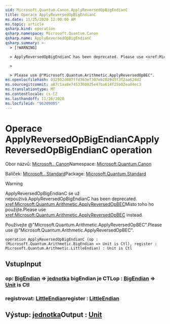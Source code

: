 ```yaml
---
uid: Microsoft.Quantum.Canon.ApplyReversedOpBigEndianC
title: Operace ApplyReversedOpBigEndianC
ms.date: 11/25/2020 12:00:00 AM
ms.topic: article
qsharp.kind: operation
qsharp.namespace: Microsoft.Quantum.Canon
qsharp.name: ApplyReversedOpBigEndianC
qsharp.summary: >-
  > [!WARNING]

  > ApplyReversedOpBigEndianC has been deprecated. Please use <xref:Microsoft.Quantum.Arithmetic.ApplyReversedOpBEC> instead.

  >

  > Please use @"Microsoft.Quantum.Arithmetic.ApplyReversedOpBEC".
ms.openlocfilehash: 032502d687ffd363ef307eb2029d5f3f2aa62dd2
ms.sourcegitcommit: a87c1aa8e7453360025e47ba614f25b02ea84ec3
ms.translationtype: MT
ms.contentlocale: cs-CZ
ms.lasthandoff: 11/26/2020
ms.locfileid: "96209005"
---
```

# <a name="applyreversedopbigendianc-operation"></a><span data-ttu-id="cdfae-102">Operace ApplyReversedOpBigEndianC</span><span class="sxs-lookup"><span data-stu-id="cdfae-102">ApplyReversedOpBigEndianC operation</span></span>

<span data-ttu-id="cdfae-103">Obor názvů: [Microsoft.. Canon](xref:Microsoft.Quantum.Canon)</span><span class="sxs-lookup"><span data-stu-id="cdfae-103">Namespace: [Microsoft.Quantum.Canon](xref:Microsoft.Quantum.Canon)</span></span>

<span data-ttu-id="cdfae-104">Balíček: [Microsoft.. Standard](https://nuget.org/packages/Microsoft.Quantum.Standard)</span><span class="sxs-lookup"><span data-stu-id="cdfae-104">Package: [Microsoft.Quantum.Standard](https://nuget.org/packages/Microsoft.Quantum.Standard)</span></span>


> [!WARNING]
> <span data-ttu-id="cdfae-105">ApplyReversedOpBigEndianC se už nepoužívá.</span><span class="sxs-lookup"><span data-stu-id="cdfae-105">ApplyReversedOpBigEndianC has been deprecated.</span></span> <span data-ttu-id="cdfae-106"><xref:Microsoft.Quantum.Arithmetic.ApplyReversedOpBEC>Místo toho ho použijte.</span><span class="sxs-lookup"><span data-stu-id="cdfae-106">Please use <xref:Microsoft.Quantum.Arithmetic.ApplyReversedOpBEC> instead.</span></span>
>
> <span data-ttu-id="cdfae-107">Používejte @"Microsoft.Quantum.Arithmetic.ApplyReversedOpBEC".</span><span class="sxs-lookup"><span data-stu-id="cdfae-107">Please use @"Microsoft.Quantum.Arithmetic.ApplyReversedOpBEC".</span></span>



```qsharp
operation ApplyReversedOpBigEndianC (op : (Microsoft.Quantum.Arithmetic.BigEndian => Unit is Ctl), register : Microsoft.Quantum.Arithmetic.LittleEndian) : Unit is Ctl
```


## <a name="input"></a><span data-ttu-id="cdfae-108">Vstup</span><span class="sxs-lookup"><span data-stu-id="cdfae-108">Input</span></span>

### <a name="op--bigendian--unit--is-ctl"></a><span data-ttu-id="cdfae-109">op: [BigEndian](xref:Microsoft.Quantum.Arithmetic.BigEndian) => [jednotka](xref:microsoft.quantum.lang-ref.unit) bigEndian je CTL</span><span class="sxs-lookup"><span data-stu-id="cdfae-109">op : [BigEndian](xref:Microsoft.Quantum.Arithmetic.BigEndian) => [Unit](xref:microsoft.quantum.lang-ref.unit)  is Ctl</span></span>




### <a name="register--littleendian"></a><span data-ttu-id="cdfae-110">registrovat: [LittleEndian](xref:Microsoft.Quantum.Arithmetic.LittleEndian)</span><span class="sxs-lookup"><span data-stu-id="cdfae-110">register : [LittleEndian](xref:Microsoft.Quantum.Arithmetic.LittleEndian)</span></span>





## <a name="output--unit"></a><span data-ttu-id="cdfae-111">Výstup: [jednotka](xref:microsoft.quantum.lang-ref.unit)</span><span class="sxs-lookup"><span data-stu-id="cdfae-111">Output : [Unit](xref:microsoft.quantum.lang-ref.unit)</span></span>

